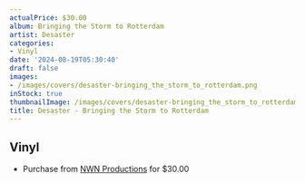 ```yaml
---
actualPrice: $30.00
album: Bringing the Storm to Rotterdam
artist: Desaster
categories:
- Vinyl
date: '2024-08-19T05:30:40'
draft: false
images:
- /images/covers/desaster-bringing_the_storm_to_rotterdam.png
inStock: true
thumbnailImage: /images/covers/desaster-bringing_the_storm_to_rotterdam-thumb.png
title: Desaster - Bringing the Storm to Rotterdam
---
```


## Vinyl
* Purchase from [NWN Productions](http://shop.nwnprod.com/index.php?route=product/product&path=75&product_id=54524&sort=pd.name&order=ASC) for $30.00

